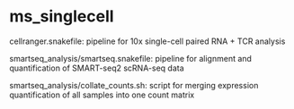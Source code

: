 # ms_singlecell

cellranger.snakefile: pipeline for 10x single-cell paired RNA + TCR analysis

smartseq_analysis/smartseq.snakefile: pipeline for alignment and quantification of SMART-seq2 scRNA-seq data

smartseq_analysis/collate_counts.sh: script for merging expression quantification of all samples into one count matrix
